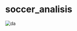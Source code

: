 # soccer_analisis
![da](https://github.com/user-attachments/assets/00e38f09-b630-444e-9b0c-77a418a9059e)


